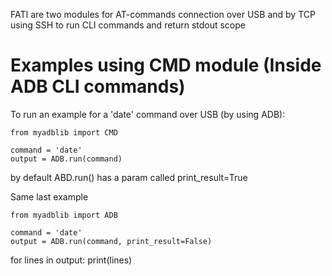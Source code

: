 FATI are two modules for AT-commands
connection over USB and by TCP using SSH
to run CLI commands and return stdout scope

# Examples using CMD module (Inside ADB CLI commands)

To run an example for a 'date' command over USB (by using ADB):
```
from myadblib import CMD

command = 'date'
output = ADB.run(command)
```  
  by default ABD.run() has a param called print_result=True

Same last example
```
from myadblib import ADB

command = 'date'
output = ADB.run(command, print_result=False)
``` 
  for lines in output:
    print(lines)
